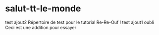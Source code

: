﻿salut-tt-le-monde
=================
test ajout2
Répertoire de test pour le tutorial
Re-Re-Ouf !
test ajout1
oubli
Ceci est une addition pour essayer
